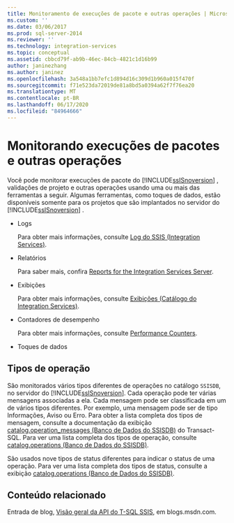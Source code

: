 ```yaml
---
title: Monitoramento de execuções de pacote e outras operações | Microsoft Docs
ms.custom: ''
ms.date: 03/06/2017
ms.prod: sql-server-2014
ms.reviewer: ''
ms.technology: integration-services
ms.topic: conceptual
ms.assetid: cbbcd79f-ab9b-46ec-84cb-4821c1d16b99
author: janinezhang
ms.author: janinez
ms.openlocfilehash: 3a548a1bb7efc1d894d16c309d1b960a015f470f
ms.sourcegitcommit: f71e523da72019de81a8bd5a0394a62f7f76ea20
ms.translationtype: MT
ms.contentlocale: pt-BR
ms.lasthandoff: 06/17/2020
ms.locfileid: "84964666"
---
```

# <a name="monitoring-for-package-executions-and-other-operations"></a>Monitorando execuções de pacotes e outras operações
  Você pode monitorar execuções de pacote do [!INCLUDE[ssISnoversion](../../includes/ssisnoversion-md.md)] , validações de projeto e outras operações usando uma ou mais das ferramentas a seguir. Algumas ferramentas, como toques de dados, estão disponíveis somente para os projetos que são implantados no servidor do [!INCLUDE[ssISnoversion](../../includes/ssisnoversion-md.md)] .  
  
-   Logs  
  
     Para obter mais informações, consulte [Log do SSIS &#40;Integration Services&#41;](integration-services-ssis-logging.md).  
  
-   Relatórios  
  
     Para saber mais, confira [Reports for the Integration Services Server](../reports-for-the-integration-services-server.md).  
  
-   Exibições  
  
     Para obter mais informações, consulte [Exibições &#40;Catálogo do Integration Services&#41;](/sql/integration-services/system-views/views-integration-services-catalog).  
  
-   Contadores de desempenho  
  
     Para obter mais informações, consulte [Performance Counters](performance-counters.md).  
  
-   Toques de dados  
  
## <a name="operation-types"></a>Tipos de operação  
 São monitorados vários tipos diferentes de operações no catálogo `SSISDB`, no servidor do [!INCLUDE[ssISnoversion](../../includes/ssisnoversion-md.md)]. Cada operação pode ter várias mensagens associadas a ela. Cada mensagem pode ser classificada em um de vários tipos diferentes. Por exemplo, uma mensagem pode ser de tipo Informações, Aviso ou Erro. Para obter a lista completa dos tipos de mensagem, consulte a documentação da exibição [catalog.operation_messages &#40;Banco de Dados do SSISDB&#41;](/sql/integration-services/system-views/catalog-operation-messages-ssisdb-database) do Transact-SQL. Para ver uma lista completa dos tipos de operação, consulte [catalog.operations &#40;Banco de Dados do SSISDB&#41;](/sql/integration-services/system-views/catalog-operations-ssisdb-database).  
  
 São usados nove tipos de status diferentes para indicar o status de uma operação. Para ver uma lista completa dos tipos de status, consulte a exibição [catalog.operations &#40;Banco de Dados do SSISDB&#41;](/sql/integration-services/system-views/catalog-operations-ssisdb-database).  
  
## <a name="related-content"></a>Conteúdo relacionado  
 Entrada de blog, [Visão geral da API do T-SQL SSIS](https://go.microsoft.com/fwlink/?LinkId=249051), em blogs.msdn.com.  
  
  
